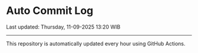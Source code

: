 # Auto Commit Log

Last updated: Thursday, 11-09-2025 13:20 WIB

---

This repository is automatically updated every hour using GitHub Actions.
